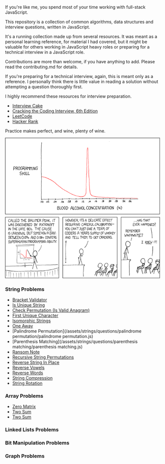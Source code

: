 
If you're like me, you spend most of your time working with full-stack JavaScript.

This repository is a collection of common algorithms, data structures and interview
questions, written in JavaScript.

It's a running collection made up from several resources. It was meant as a personal
learning reference, for material I had covered, but it might be valuable for others
working in JavaScript heavy roles or preparing for a technical interview in a JavaScript
role.

Contributions are more than welcome, if you have anything to add. Please read the
contributing.md for details.

If you're preparing for a technical interview, again, this is meant only as a reference.
I personally think there is little value in reading a solution without attempting
a question thoroughly first.

I highly recommend these resources for interview preparation.

* [Interview Cake](https://www.interviewcake.com)
* [Cracking the Coding Interview, 6th Edition](https://www.careercup.com/book)
* [LeetCode](https://leetcode.com/)
* [Hacker Rank](https://www.hackerrank.com/)

Practice makes perfect, and wine, plenty of wine.

![alt tag](/ballmer_peak.png)

### String Problems

* [Bracket Validator](/assets/strings/questions/bracket_validator/bracket_validator.js)
* [Is Unique String](/assets/strings/questions/is_unique/is_unique.js)
* [Check Permutation (Is Valid Anagram)](/assets/strings/questions/check_permutation/check_permutation.js)
* [First Unique Character](/assets/strings/questions/first_unique_character/first_unique_character.js)
* [Isomorphic Strings](/assets/strings/questions/isomorphic_strings/isomorphic_strings.js)
* [One Away](/assets/strings/questions/one_away/one_away.js)
* [Palindrome Permutation](/assets/strings/questions/palindrome permutation/palindrome permutation.js)
* [Parenthesis Matching](/assets/strings/questions/parenthesis matching/parenthesis matching.js)
* [Ransom Note](/assets/strings/questions/ransom_note/ransom_note.js)
* [Recursive String Permutations](/assets/strings/questions/recursive_string_permutations/recursive_string_permutations.js)
* [Reverse String In Place](/assets/strings/questions/reverse_string_in_place/reverse_string_in_place.js)
* [Reverse Vowels](/assets/strings/questions/reverse_vowels/reverse_vowels.js)
* [Reverse Words](/assets/strings/questions/reverse_words/reverse_words.js)
* [String Compression](/assets/strings/questions/string_compression/string_compression.js)
* [String Rotation](/assets/strings/questions/string_rotation/string_rotation.js)

### Array Problems

* [Zero Matrix](/assets/arrays/questions/zero_matrix/zero_matrix.js)
* [Two Sum](/assets/arrays/questions/two_sum/two_sum.js)
* [Two Sum](/assets/arrays/questions/single_riffle_shuffle/single_riffle_shuffle.js)

### Linked Lists Problems

### Bit Manipulation Problems

### Graph Problems
